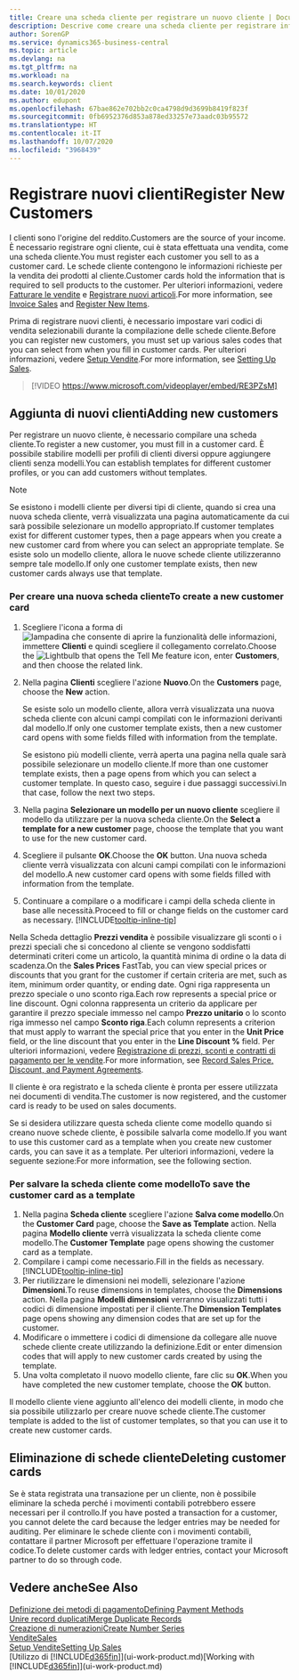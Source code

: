 ```yaml
---
title: Creare una scheda cliente per registrare un nuovo cliente | Documenti Microsoft
description: Descrive come creare una scheda cliente per registrare informazioni su ogni nuovo cliente a cui sono rivolte le vendite.
author: SorenGP
ms.service: dynamics365-business-central
ms.topic: article
ms.devlang: na
ms.tgt_pltfrm: na
ms.workload: na
ms.search.keywords: client
ms.date: 10/01/2020
ms.author: edupont
ms.openlocfilehash: 67bae862e702bb2c0ca4798d9d3699b8419f823f
ms.sourcegitcommit: 0fb6952376d853a878ed33257e73aadc03b95572
ms.translationtype: HT
ms.contentlocale: it-IT
ms.lasthandoff: 10/07/2020
ms.locfileid: "3968439"
---
```

# <a name="register-new-customers"></a><span data-ttu-id="13755-103">Registrare nuovi clienti</span><span class="sxs-lookup"><span data-stu-id="13755-103">Register New Customers</span></span>

<span data-ttu-id="13755-104">I clienti sono l'origine del reddito.</span><span class="sxs-lookup"><span data-stu-id="13755-104">Customers are the source of your income.</span></span> <span data-ttu-id="13755-105">È necessario registrare ogni cliente, cui è stata effettuata una vendita, come una scheda cliente.</span><span class="sxs-lookup"><span data-stu-id="13755-105">You must register each customer you sell to as a customer card.</span></span> <span data-ttu-id="13755-106">Le schede cliente contengono le informazioni richieste per la vendita dei prodotti al cliente.</span><span class="sxs-lookup"><span data-stu-id="13755-106">Customer cards hold the information that is required to sell products to the customer.</span></span> <span data-ttu-id="13755-107">Per ulteriori informazioni, vedere [Fatturare le vendite](sales-how-invoice-sales.md) e [Registrare nuovi articoli](inventory-how-register-new-items.md).</span><span class="sxs-lookup"><span data-stu-id="13755-107">For more information, see [Invoice Sales](sales-how-invoice-sales.md) and [Register New Items](inventory-how-register-new-items.md).</span></span>  

<span data-ttu-id="13755-108">Prima di registrare nuovi clienti, è necessario impostare vari codici di vendita selezionabili durante la compilazione delle schede cliente.</span><span class="sxs-lookup"><span data-stu-id="13755-108">Before you can register new customers, you must set up various sales codes that you can select from when you fill in customer cards.</span></span> <span data-ttu-id="13755-109">Per ulteriori informazioni, vedere [Setup Vendite](sales-setup-sales.md).</span><span class="sxs-lookup"><span data-stu-id="13755-109">For more information, see [Setting Up Sales](sales-setup-sales.md).</span></span>

> [!VIDEO https://www.microsoft.com/videoplayer/embed/RE3PZsM]

## <a name="adding-new-customers"></a><span data-ttu-id="13755-110">Aggiunta di nuovi clienti</span><span class="sxs-lookup"><span data-stu-id="13755-110">Adding new customers</span></span>

<span data-ttu-id="13755-111">Per registrare un nuovo cliente, è necessario compilare una scheda cliente.</span><span class="sxs-lookup"><span data-stu-id="13755-111">To register a new customer, you must fill in a customer card.</span></span> <span data-ttu-id="13755-112">È possibile stabilire modelli per profili di clienti diversi oppure aggiungere clienti senza modelli.</span><span class="sxs-lookup"><span data-stu-id="13755-112">You can establish templates for different customer profiles, or you can add customers without templates.</span></span>  

> [!NOTE]  
> <span data-ttu-id="13755-113">Se esistono i modelli cliente per diversi tipi di cliente, quando si crea una nuova scheda cliente, verrà visualizzata una pagina automaticamente da cui sarà possibile selezionare un modello appropriato.</span><span class="sxs-lookup"><span data-stu-id="13755-113">If customer templates exist for different customer types, then a page appears when you create a new customer card from where you can select an appropriate template.</span></span> <span data-ttu-id="13755-114">Se esiste solo un modello cliente, allora le nuove schede cliente utilizzeranno sempre tale modello.</span><span class="sxs-lookup"><span data-stu-id="13755-114">If only one customer template exists, then new customer cards always use that template.</span></span>  

### <a name="to-create-a-new-customer-card"></a><span data-ttu-id="13755-115">Per creare una nuova scheda cliente</span><span class="sxs-lookup"><span data-stu-id="13755-115">To create a new customer card</span></span>

1. <span data-ttu-id="13755-116">Scegliere l'icona a forma di ![lampadina che consente di aprire la funzionalità delle informazioni](media/ui-search/search_small.png "Informazioni sull'operazione che si desidera eseguire"), immettere **Clienti** e quindi scegliere il collegamento correlato.</span><span class="sxs-lookup"><span data-stu-id="13755-116">Choose the ![Lightbulb that opens the Tell Me feature](media/ui-search/search_small.png "Tell me what you want to do") icon, enter **Customers**, and then choose the related link.</span></span>  
2. <span data-ttu-id="13755-117">Nella pagina **Clienti** scegliere l'azione **Nuovo**.</span><span class="sxs-lookup"><span data-stu-id="13755-117">On the **Customers** page, choose the **New** action.</span></span>

    <span data-ttu-id="13755-118">Se esiste solo un modello cliente, allora verrà visualizzata una nuova scheda cliente con alcuni campi compilati con le informazioni derivanti dal modello.</span><span class="sxs-lookup"><span data-stu-id="13755-118">If only one customer template exists, then a new customer card opens with some fields filled with information from the template.</span></span>

    <span data-ttu-id="13755-119">Se esistono più modelli cliente, verrà aperta una pagina nella quale sarà possibile selezionare un modello cliente.</span><span class="sxs-lookup"><span data-stu-id="13755-119">If more than one customer template exists, then a page opens from which you can select a customer template.</span></span> <span data-ttu-id="13755-120">In questo caso, seguire i due passaggi successivi.</span><span class="sxs-lookup"><span data-stu-id="13755-120">In that case, follow the next two steps.</span></span>
3. <span data-ttu-id="13755-121">Nella pagina **Selezionare un modello per un nuovo cliente** scegliere il modello da utilizzare per la nuova scheda cliente.</span><span class="sxs-lookup"><span data-stu-id="13755-121">On the **Select a template for a new customer** page, choose the template that you want to use for the new customer card.</span></span>
4. <span data-ttu-id="13755-122">Scegliere il pulsante **OK**.</span><span class="sxs-lookup"><span data-stu-id="13755-122">Choose the **OK** button.</span></span> <span data-ttu-id="13755-123">Una nuova scheda cliente verrà visualizzata con alcuni campi compilati con le informazioni del modello.</span><span class="sxs-lookup"><span data-stu-id="13755-123">A new customer card opens with some fields filled with information from the template.</span></span>  
5. <span data-ttu-id="13755-124">Continuare a compilare o a modificare i campi della scheda cliente in base alle necessità.</span><span class="sxs-lookup"><span data-stu-id="13755-124">Proceed to fill or change fields on the customer card as necessary.</span></span> [!INCLUDE[tooltip-inline-tip](includes/tooltip-inline-tip_md.md)]

<span data-ttu-id="13755-125">Nella Scheda dettaglio **Prezzi vendita** è possibile visualizzare gli sconti o i prezzi speciali che si concedono al cliente se vengono soddisfatti determinati criteri come un articolo, la quantità minima di ordine o la data di scadenza.</span><span class="sxs-lookup"><span data-stu-id="13755-125">On the **Sales Prices** FastTab, you can view special prices or discounts that you grant for the customer if certain criteria are met, such as item, minimum order quantity, or ending date.</span></span> <span data-ttu-id="13755-126">Ogni riga rappresenta un prezzo speciale o uno sconto riga.</span><span class="sxs-lookup"><span data-stu-id="13755-126">Each row represents a special price or line discount.</span></span> <span data-ttu-id="13755-127">Ogni colonna rappresenta un criterio da applicare per garantire il prezzo speciale immesso nel campo **Prezzo unitario** o lo sconto riga immesso nel campo **Sconto riga**.</span><span class="sxs-lookup"><span data-stu-id="13755-127">Each column represents a criterion that must apply to warrant the special price that you enter in the **Unit Price** field, or the line discount that you enter in the **Line Discount %** field.</span></span> <span data-ttu-id="13755-128">Per ulteriori informazioni, vedere [Registrazione di prezzi, sconti e contratti di pagamento per le vendite](sales-how-record-sales-price-discount-payment-agreements.md).</span><span class="sxs-lookup"><span data-stu-id="13755-128">For more information, see [Record Sales Price, Discount, and Payment Agreements](sales-how-record-sales-price-discount-payment-agreements.md).</span></span>

<span data-ttu-id="13755-129">Il cliente è ora registrato e la scheda cliente è pronta per essere utilizzata nei documenti di vendita.</span><span class="sxs-lookup"><span data-stu-id="13755-129">The customer is now registered, and the customer card is ready to be used on sales documents.</span></span>

<span data-ttu-id="13755-130">Se si desidera utilizzare questa scheda cliente come modello quando si creano nuove schede cliente, è possibile salvarla come modello.</span><span class="sxs-lookup"><span data-stu-id="13755-130">If you want to use this customer card as a template when you create new customer cards, you can save it as a template.</span></span> <span data-ttu-id="13755-131">Per ulteriori informazioni, vedere la seguente sezione:</span><span class="sxs-lookup"><span data-stu-id="13755-131">For more information, see the following section.</span></span>  

### <a name="to-save-the-customer-card-as-a-template"></a><span data-ttu-id="13755-132">Per salvare la scheda cliente come modello</span><span class="sxs-lookup"><span data-stu-id="13755-132">To save the customer card as a template</span></span>

1. <span data-ttu-id="13755-133">Nella pagina **Scheda cliente** scegliere l'azione **Salva come modello**.</span><span class="sxs-lookup"><span data-stu-id="13755-133">On the **Customer Card** page, choose the **Save as Template** action.</span></span> <span data-ttu-id="13755-134">Nella pagina **Modello cliente** verrà visualizzata la scheda cliente come modello.</span><span class="sxs-lookup"><span data-stu-id="13755-134">The **Customer Template** page opens showing the customer card as a template.</span></span>
2. <span data-ttu-id="13755-135">Compilare i campi come necessario.</span><span class="sxs-lookup"><span data-stu-id="13755-135">Fill in the fields as necessary.</span></span> [!INCLUDE[tooltip-inline-tip](includes/tooltip-inline-tip_md.md)]
3. <span data-ttu-id="13755-136">Per riutilizzare le dimensioni nei modelli, selezionare l'azione **Dimensioni**.</span><span class="sxs-lookup"><span data-stu-id="13755-136">To reuse dimensions in templates, choose the **Dimensions** action.</span></span> <span data-ttu-id="13755-137">Nella pagina **Modelli dimensioni** verranno visualizzati tutti i codici di dimensione impostati per il cliente.</span><span class="sxs-lookup"><span data-stu-id="13755-137">The **Dimension Templates** page opens showing any dimension codes that are set up for the customer.</span></span>
4. <span data-ttu-id="13755-138">Modificare o immettere i codici di dimensione da collegare alle nuove schede cliente create utilizzando la definizione.</span><span class="sxs-lookup"><span data-stu-id="13755-138">Edit or enter dimension codes that will apply to new customer cards created by using the template.</span></span>  
5. <span data-ttu-id="13755-139">Una volta completato il nuovo modello cliente, fare clic su **OK**.</span><span class="sxs-lookup"><span data-stu-id="13755-139">When you have completed the new customer template, choose the **OK** button.</span></span>

<span data-ttu-id="13755-140">Il modello cliente viene aggiunto all'elenco dei modelli cliente, in modo che sia possibile utilizzarlo per creare nuove schede cliente.</span><span class="sxs-lookup"><span data-stu-id="13755-140">The customer template is added to the list of customer templates, so that you can use it to create new customer cards.</span></span>

## <a name="deleting-customer-cards"></a><span data-ttu-id="13755-141">Eliminazione di schede cliente</span><span class="sxs-lookup"><span data-stu-id="13755-141">Deleting customer cards</span></span>

<span data-ttu-id="13755-142">Se è stata registrata una transazione per un cliente, non è possibile eliminare la scheda perché i movimenti contabili potrebbero essere necessari per il controllo.</span><span class="sxs-lookup"><span data-stu-id="13755-142">If you have posted a transaction for a customer, you cannot delete the card because the ledger entries may be needed for auditing.</span></span> <span data-ttu-id="13755-143">Per eliminare le schede cliente con i movimenti contabili, contattare il partner Microsoft per effettuare l'operazione tramite il codice.</span><span class="sxs-lookup"><span data-stu-id="13755-143">To delete customer cards with ledger entries, contact your Microsoft partner to do so through code.</span></span>  

## <a name="see-also"></a><span data-ttu-id="13755-144">Vedere anche</span><span class="sxs-lookup"><span data-stu-id="13755-144">See Also</span></span>

[<span data-ttu-id="13755-145">Definizione dei metodi di pagamento</span><span class="sxs-lookup"><span data-stu-id="13755-145">Defining Payment Methods</span></span>](finance-payment-methods.md)  
[<span data-ttu-id="13755-146">Unire record duplicati</span><span class="sxs-lookup"><span data-stu-id="13755-146">Merge Duplicate Records</span></span>](sales-how-merge-duplicate-records.md)  
[<span data-ttu-id="13755-147">Creazione di numerazioni</span><span class="sxs-lookup"><span data-stu-id="13755-147">Create Number Series</span></span>](ui-create-number-series.md)  
[<span data-ttu-id="13755-148">Vendite</span><span class="sxs-lookup"><span data-stu-id="13755-148">Sales</span></span>](sales-manage-sales.md)  
[<span data-ttu-id="13755-149">Setup Vendite</span><span class="sxs-lookup"><span data-stu-id="13755-149">Setting Up Sales</span></span>](sales-setup-sales.md)  
<span data-ttu-id="13755-150">[Utilizzo di [!INCLUDE[d365fin](includes/d365fin_md.md)]](ui-work-product.md)</span><span class="sxs-lookup"><span data-stu-id="13755-150">[Working with [!INCLUDE[d365fin](includes/d365fin_md.md)]](ui-work-product.md)</span></span>  
